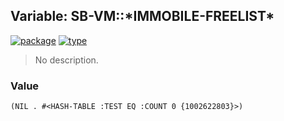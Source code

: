 ## Variable: SB-VM::\*IMMOBILE-FREELIST\*
[![package](https://img.shields.io/badge/Package-SB--VM-5f9ea0.svg?style=social&colorA=999999)](../) [![type](https://img.shields.io/badge/Type-Variable-5f9ea0.svg?style=social&colorA=999999)](../#variable) 

> No description.

### Value
```
(NIL . #<HASH-TABLE :TEST EQ :COUNT 0 {1002622803}>)
```
